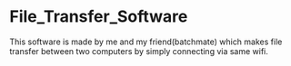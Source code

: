 # File_Transfer_Software
This software is made by me and my friend(batchmate) which makes file transfer between two computers by simply connecting via same wifi.
